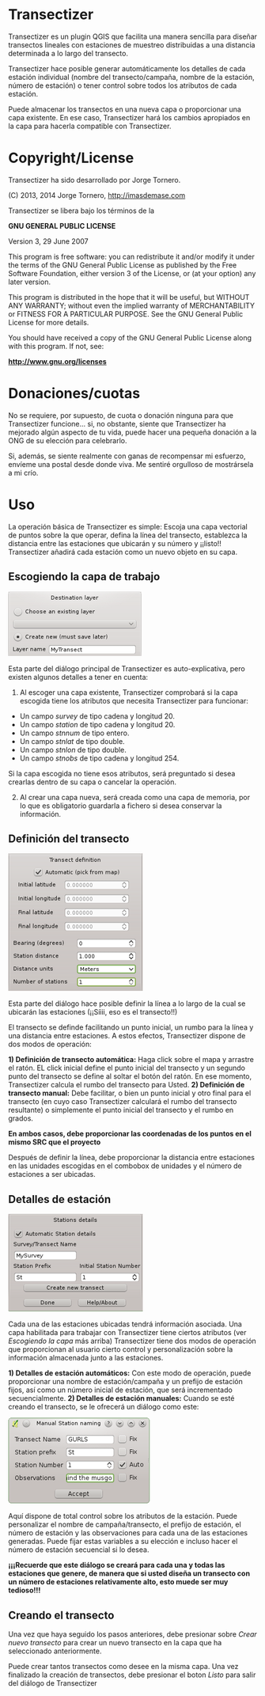 Transectizer
============

Transectizer es un plugin QGIS que facilita una manera sencilla para diseñar transectos lineales con estaciones de muestreo distribuidas a una distancia determinada a lo largo del transecto.

Transectizer hace posible generar automáticamente los detalles de cada estación individual (nombre del transecto/campaña, nombre de la estación, número de estación) o tener control sobre todos los atributos de cada estación.

Puede almacenar los transectos en una nueva capa o proporcionar una capa existente. En ese caso, Transectizer  hará los cambios apropiados en la capa para hacerla compatible con Transectizer.

Copyright/License
=================

Transectizer ha sido desarrollado por Jorge Tornero.

(C) 2013, 2014 Jorge Tornero, http://imasdemase.com

Transectizer se libera bajo los términos de la 

**GNU GENERAL PUBLIC LICENSE**

Version 3, 29 June 2007


This program is free software: you can redistribute it and/or modify it under the terms of the GNU General Public License as published by the Free Software Foundation, either version 3 of the License, or (at your option) any later version.

This program is distributed in the hope that it will be useful, but WITHOUT ANY WARRANTY; without even the implied warranty of MERCHANTABILITY or FITNESS FOR A PARTICULAR PURPOSE. See the GNU General Public License for more details.

You should have received a copy of the GNU General Public License along with this program. If not, see:

**http://www.gnu.org/licenses**

Donaciones/cuotas
=================

No se requiere, por supuesto, de cuota o donación ninguna para que Transectizer funcione... si, no obstante, siente que Transectizer ha mejorado algún aspecto de tu vida, puede hacer una pequeña donación a la ONG de su elección para celebrarlo.

Si, además, se siente realmente con ganas de recompensar mi esfuerzo, envíeme una postal desde donde viva. Me sentiré orgulloso de mostrársela a mi crío.


Uso
===

La operación básica de Transectizer es simple: Escoja una capa vectorial de puntos sobre la que operar, defina la línea del transecto, establezca la distancia entre las estaciones que ubicarán y su número y ¡¡listo!! Transectizer añadirá cada estación como un nuevo objeto en su capa.

Escogiendo la capa de trabajo
-----------------------------

![Alt text](./choosing_layer.png "Escogiendo una capa de trabajo en Transectizer")

Esta parte del diálogo principal de Transectizer es auto-explicativa, pero existen algunos detalles a tener en cuenta:

1) Al escoger una capa existente, Transectizer comprobará si la capa escogida tiene los atributos que necesita Transectizer para funcionar:


- Un campo *survey* de tipo cadena y longitud 20.
- Un campo *station* de tipo cadena y longitud 20.
- Un campo *stnnum* de tipo entero.
- Un campo *stnlat* de tipo double.
- Un campo *stnlon* de tipo double. 
- Un campo *stnobs* de tipo cadena y longitud 254.

Si la capa escogida no tiene esos atributos, será preguntado si desea crearlas dentro de su capa o cancelar la operación.

2) Al crear una capa nueva, será creada como una capa de memoria, por lo que es obligatorio guardarla a fichero si desea conservar la información.

Definición del transecto
------------------------

![Alt text](./transect_definition.png "Definición del transecto en Transectizer")

Esta parte del diálogo hace posible definir la línea a lo largo de la cual se ubicarán las estaciones (¡¡Síiii, eso es el transecto!!)

El transecto se definde facilitando un punto inicial, un rumbo para la línea y una distancia entre estaciones. A estos efectos, Transectizer dispone de dos modos de operación:

**1) Definición de transecto automática:** Haga click sobre el mapa y arrastre el ratón. EL click inicial define el punto inicial del transecto y un segundo punto del transecto se define al soltar el botón del ratón. En ese momento, Transectizer calcula el rumbo del transecto para Usted.
**2) Definición de transecto manual:** Debe facilitar, o bien un punto inicial y otro final para el transecto (en cuyo caso Transectizer calculará el rumbo del transecto resultante) o simplemente el punto inicial del transecto y el rumbo en grados.

**En ambos casos, debe proporcionar las coordenadas de los puntos en el mismo SRC que el proyecto**

Después de definir la línea, debe proporcionar la distancia entre estaciones en las unidades escogidas en el combobox de unidades y el número de estaciones a ser ubicadas.

Detalles de estación
--------------------
![Alt text](./station_details.png "Detalles de estación en Transectizer")

Cada una de las estaciones ubicadas tendrá información asociada. Una capa habilitada para trabajar con Transectizer tiene ciertos atributos (ver *Escogiendo la capa* más arriba) Transectizer tiene dos modos de operación que proporcionan al usuario cierto control y personalización sobre la información almacenada junto a las estaciones.

**1) Detalles de estación automáticos:** Con este modo de operación, puede proporcionar una nombre de estación/campaña y un prefijo de estación fijos, así como un número inicial de estación, que será incrementado secuencialmente.
**2) Detalles de estación manuales:** Cuando se esté creando el transecto, se le ofrecerá un diálogo como este:

![Alt text](./manual_naming.png "Detalles de estación manuales en Transectizer")

Aquí dispone de total control sobre los atributos de la estación. Puede personalizar el nombre de campaña/transecto, el prefijo de estación, el número de estación y las observaciones para cada una de las estaciones generadas. Puede fijar estas variables a su elección e incluso hacer el número de estación secuencial si lo desea.

**¡¡¡Recuerde que este diálogo se creará para cada una y todas las estaciones que genere, de manera que si usted diseña un transecto con un número de estaciones relativamente alto, esto muede ser muy tedioso!!!**

Creando el transecto
--------------------

Una vez que haya seguido los pasos anteriores, debe presionar sobre *Crear nuevo transecto* para crear un nuevo transecto en la capa que ha seleccionado anteriormente.

Puede crear tantos transectos como desee en la misma capa. Una vez finalizado la creación de transectos, debe presionar el boton *Listo* para salir del diálogo de Transectizer

